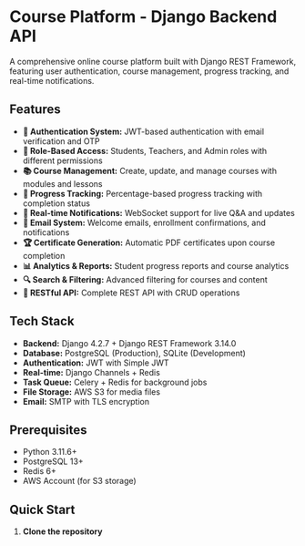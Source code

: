 # Course Platform - Django Backend API

<p>A comprehensive online course platform built with Django REST Framework, featuring user authentication, course management, progress tracking, and real-time notifications.</p>

## Features
- **🔐 Authentication System:** JWT-based authentication with email verification and OTP
- **👥 Role-Based Access:** Students, Teachers, and Admin roles with different permissions
- **📚 Course Management:** Create, update, and manage courses with modules and lessons
- **🎯 Progress Tracking:** Percentage-based progress tracking with completion status
- **💬 Real-time Notifications:** WebSocket support for live Q&A and updates
- **📧 Email System:** Welcome emails, enrollment confirmations, and notifications
- **🏆 Certificate Generation:** Automatic PDF certificates upon course completion
- **📊 Analytics & Reports:** Student progress reports and course analytics
- **🔍 Search & Filtering:** Advanced filtering for courses and content
- **📱 RESTful API:** Complete REST API with CRUD operations

## Tech Stack

- **Backend:** Django 4.2.7 + Django REST Framework 3.14.0
- **Database:** PostgreSQL (Production), SQLite (Development)
- **Authentication:** JWT with Simple JWT
- **Real-time:** Django Channels + Redis
- **Task Queue:** Celery + Redis for background jobs
- **File Storage:** AWS S3 for media files
- **Email:** SMTP with TLS encryption

##  Prerequisites

- Python 3.11.6+
- PostgreSQL 13+
- Redis 6+
- AWS Account (for S3 storage)

## Quick Start
1. **Clone the repository**